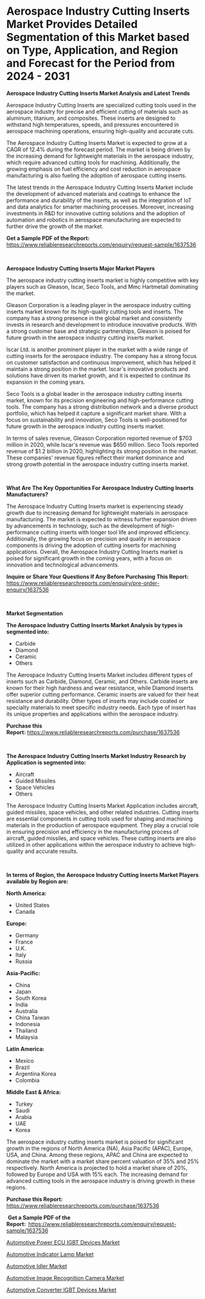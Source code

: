 <p><h1>Aerospace Industry Cutting Inserts Market Provides Detailed Segmentation of this Market based on Type, Application, and Region and Forecast for the Period from 2024 - 2031</h1></p><p><strong>Aerospace Industry Cutting Inserts Market Analysis and Latest Trends</strong></p>
<p><p>Aerospace Industry Cutting Inserts are specialized cutting tools used in the aerospace industry for precise and efficient cutting of materials such as aluminum, titanium, and composites. These inserts are designed to withstand high temperatures, speeds, and pressures encountered in aerospace machining operations, ensuring high-quality and accurate cuts.</p><p>The Aerospace Industry Cutting Inserts Market is expected to grow at a CAGR of 12.4% during the forecast period. The market is being driven by the increasing demand for lightweight materials in the aerospace industry, which require advanced cutting tools for machining. Additionally, the growing emphasis on fuel efficiency and cost reduction in aerospace manufacturing is also fueling the adoption of aerospace cutting inserts.</p><p>The latest trends in the Aerospace Industry Cutting Inserts Market include the development of advanced materials and coatings to enhance the performance and durability of the inserts, as well as the integration of IoT and data analytics for smarter machining processes. Moreover, increasing investments in R&D for innovative cutting solutions and the adoption of automation and robotics in aerospace manufacturing are expected to further drive the growth of the market.</p></p>
<p><strong>Get a Sample PDF of the Report:&nbsp;</strong> <a href="https://www.reliableresearchreports.com/enquiry/request-sample/1637536">https://www.reliableresearchreports.com/enquiry/request-sample/1637536</a></p>
<p>&nbsp;</p>
<p><strong>Aerospace Industry Cutting Inserts Major Market Players</strong></p>
<p><p>The aerospace industry cutting inserts market is highly competitive with key players such as Gleason, Iscar, Seco Tools, and Mmc Hartmetall dominating the market. </p><p>Gleason Corporation is a leading player in the aerospace industry cutting inserts market known for its high-quality cutting tools and inserts. The company has a strong presence in the global market and consistently invests in research and development to introduce innovative products. With a strong customer base and strategic partnerships, Gleason is poised for future growth in the aerospace industry cutting inserts market.</p><p>Iscar Ltd. is another prominent player in the market with a wide range of cutting inserts for the aerospace industry. The company has a strong focus on customer satisfaction and continuous improvement, which has helped it maintain a strong position in the market. Iscar's innovative products and solutions have driven its market growth, and it is expected to continue its expansion in the coming years.</p><p>Seco Tools is a global leader in the aerospace industry cutting inserts market, known for its precision engineering and high-performance cutting tools. The company has a strong distribution network and a diverse product portfolio, which has helped it capture a significant market share. With a focus on sustainability and innovation, Seco Tools is well-positioned for future growth in the aerospace industry cutting inserts market.</p><p>In terms of sales revenue, Gleason Corporation reported revenue of $703 million in 2020, while Iscar's revenue was $650 million. Seco Tools reported revenue of $1.2 billion in 2020, highlighting its strong position in the market. These companies' revenue figures reflect their market dominance and strong growth potential in the aerospace industry cutting inserts market.</p></p>
<p>&nbsp;</p>
<p><strong>What Are The Key Opportunities For Aerospace Industry Cutting Inserts Manufacturers?</strong></p>
<p><p>The Aerospace Industry Cutting Inserts market is experiencing steady growth due to increasing demand for lightweight materials in aerospace manufacturing. The market is expected to witness further expansion driven by advancements in technology, such as the development of high-performance cutting inserts with longer tool life and improved efficiency. Additionally, the growing focus on precision and quality in aerospace components is driving the adoption of cutting inserts for machining applications. Overall, the Aerospace Industry Cutting Inserts market is poised for significant growth in the coming years, with a focus on innovation and technological advancements.</p></p>
<p><strong>Inquire or Share Your Questions If Any Before Purchasing This Report:</strong> <a href="https://www.reliableresearchreports.com/enquiry/pre-order-enquiry/1637536">https://www.reliableresearchreports.com/enquiry/pre-order-enquiry/1637536</a></p>
<p>&nbsp;</p>
<p><strong>Market Segmentation</strong></p>
<p><strong>The Aerospace Industry Cutting Inserts Market Analysis by types is segmented into:</strong></p>
<p><ul><li>Carbide</li><li>Diamond</li><li>Ceramic</li><li>Others</li></ul></p>
<p><p>The Aerospace Industry Cutting Inserts Market includes different types of inserts such as Carbide, Diamond, Ceramic, and Others. Carbide inserts are known for their high hardness and wear resistance, while Diamond inserts offer superior cutting performance. Ceramic inserts are valued for their heat resistance and durability. Other types of inserts may include coated or specialty materials to meet specific industry needs. Each type of insert has its unique properties and applications within the aerospace industry.</p></p>
<p><strong>Purchase this Report:&nbsp;</strong><a href="https://www.reliableresearchreports.com/purchase/1637536">https://www.reliableresearchreports.com/purchase/1637536</a></p>
<p>&nbsp;</p>
<p><strong>The Aerospace Industry Cutting Inserts Market Industry Research by Application is segmented into:</strong></p>
<p><ul><li>Aircraft</li><li>Guided Missiles</li><li>Space Vehicles</li><li>Others</li></ul></p>
<p><p>The Aerospace Industry Cutting Inserts Market Application includes aircraft, guided missiles, space vehicles, and other related industries. Cutting inserts are essential components in cutting tools used for shaping and machining materials in the production of aerospace equipment. They play a crucial role in ensuring precision and efficiency in the manufacturing process of aircraft, guided missiles, and space vehicles. These cutting inserts are also utilized in other applications within the aerospace industry to achieve high-quality and accurate results.</p></p>
<p>&nbsp;</p>
<p><strong>In terms of Region, the Aerospace Industry Cutting Inserts Market Players available by Region are:</strong></p>
<p>
    <p> <strong> North America: </strong>
        <ul>
            <li>United States</li>
            <li>Canada</li>
        </ul>
        </p> 
    <p> <strong> Europe: </strong>
        <ul>
            <li>Germany</li>
            <li>France</li>
            <li>U.K.</li>
            <li>Italy</li>
            <li>Russia</li>
        </ul>
        </p> 
    <p> <strong> Asia-Pacific: </strong>
        <ul>
            <li>China</li>
            <li>Japan</li>
            <li>South Korea</li>
            <li>India</li>
            <li>Australia</li>
            <li>China Taiwan</li>
            <li>Indonesia</li>
            <li>Thailand</li>
            <li>Malaysia</li>
        </ul>
        </p> 
    <p> <strong> Latin America: </strong>
        <ul>
            <li>Mexico</li>
            <li>Brazil</li>
            <li>Argentina Korea</li>
            <li>Colombia</li>
        </ul>
        </p> 
    <p> <strong> Middle East & Africa: </strong>
        <ul>
            <li>Turkey</li>
            <li>Saudi</li>
            <li>Arabia</li>
            <li>UAE</li>
            <li>Korea</li>
        </ul>
    </p>
    </p>
<p><p>The aerospace industry cutting inserts market is poised for significant growth in the regions of North America (NA), Asia Pacific (APAC), Europe, USA, and China. Among these regions, APAC and China are expected to dominate the market with a market share percent valuation of 35% and 25% respectively. North America is projected to hold a market share of 20%, followed by Europe and USA with 15% each. The increasing demand for advanced cutting tools in the aerospace industry is driving growth in these regions.</p></p>
<p><strong>Purchase this Report: </strong><a href="https://www.reliableresearchreports.com/purchase/1637536">https://www.reliableresearchreports.com/purchase/1637536</a></p>
<p>&nbsp;<strong>Get a Sample PDF of the Report:&nbsp;&nbsp;</strong><a href="https://www.reliableresearchreports.com/enquiry/request-sample/1637536">https://www.reliableresearchreports.com/enquiry/request-sample/1637536</a></p>
<p><strong></strong></p>
<p><p><a href="https://github.com/Sarissaschmalingtr6fz2739/Market-Research-Report-List-1/blob/main/automotive-power-ecu-igbt-devices-market.md">Automotive Power ECU IGBT Devices Market</a></p><p><a href="https://github.com/marloy8/Market-Research-Report-List-3/blob/main/automotive-indicator-lamp-market.md">Automotive Indicator Lamp Market</a></p><p><a href="https://github.com/jj19131/Market-Research-Report-List-1/blob/main/automotive-idler-market.md">Automotive Idler Market</a></p><p><a href="https://github.com/WillieWoodard/Market-Research-Report-List-3/blob/main/automotive-image-recognition-camera-market.md">Automotive Image Recognition Camera Market</a></p><p><a href="https://github.com/jodemen/Market-Research-Report-List-1/blob/main/automotive-converter-igbt-devices-market.md">Automotive Converter IGBT Devices Market</a></p></p>